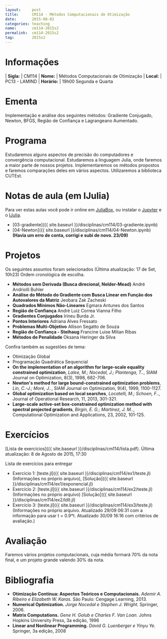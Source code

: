 ```yaml
---
layout:     post
title:      CM114 - Métodos Computacionais de Otimização
date:       2015-08-02
categories: teaching
name:       cm114-2015s2
permalink:  cm114-2015s2
tag:        2015s2
---
```


# Informações

  | **Sigla:**   | CM114
  | **Nome:**    | Métodos Computacionais de Otimização
  | **Local:**   | PC13 - LAMIND
  | **Horário:** | 19h00 Segunda e Quarta

# Ementa

Implementação e análise dos seguintes métodos: Gradiente Conjugado, Newton,
BFGS, Região de Confiança e Lagrangeano Aumentado.

# Programa

Estudaremos alguns aspectos de precisão do computadores e convergência
computacional.
Estudaremos a linguagem Julia, onde faremos a maior parte de nossos projetos.
Implementaremos os métodos propostos e faremos comparações deles em vários
aspectos.
Utilizaremos a biblioteca CUTEst.

# Notas de aula (em IJulia)

Para ver estas aulas você pode ir online em
[JuliaBox](https://www.juliabox.org),
ou instalar o [Jupyter](https://jupyter.org/) e o
[IJulia](https://github.com/JuliaLang/IJulia.jl).

  - [03-gradiente]({{ site.baseurl }}/disciplinas/cm114/03-gradiente.ipynb)
  - [04-Newton]({{ site.baseurl }}/disciplinas/cm114/04-Newton.ipynb)
    **(Havia um erro de conta, corrigi e subi de novo. 23/09)**

# Projetos

Os seguintes assuntos foram selecionados (Última atualização: 17 de Set, 10h23)
Ordem cronológica de escolha.

  - **Métodos sem Derivada (Busca direcional, Nelder-Mead)**
    André Andriolli Buhler
  - **Análise do Método do Gradiente com Busca Linear em Função dos Autovalores
    da Matriz**
    Jeobara Zak Zacheski
  - **Quadrados Mínimos Não-Lineares**
    Egmara Antunes dos Santos
  - **Região de Confiança**
    André Luiz Correa Vianna Filho
  - **Gradientes Conjugados**
    Irineu Burda Jr.
  - **Pontos Interiores**
    Adriana Alves Fressato
  - **Problemas Multi-Objetivo**
    Allison Segatto de Souza
  - **Região de Confiança - Steihaug**
    Francine Luise Milian Ribas
  - **Métodos de Penalidade**
    Oksana Heringer da Silva

Confira também as sugestões de tema:

  - Otimização Global
  - Programação Quadrática Sequencial
  - **On the implementation of an algorithm for large-scale equality constrained
    optimization**, _Lalee, M.; Nocedal, J.; Plantenga, T..,_ SIAM Journal on
    Optimization, 8(3), 1998, 682-706.
  - **Newton's method for large bound-constrained optimization problems**,
    _Lin, C.-J.; Moré, J.._,
    SIAM Journal on Optimization, 9(4), 1999, 1100-1127.
  - **Global optimization based on local searches**,
    _Locatelli, M.; Schoen, F.._,
    Journal of Operational Research, 11,
    2013, 301-321.
  - **Large-scale active-set box-constrained optimization method with spectral
    projected gradients**,
    _Birgin, E. G.; Martínez, J. M.._,
    Computational Optimization and Applications, 23,
    2002, 101-125.

# Exercícios

[Lista de exercícios]({{ site.baseurl }}/disciplinas/cm114/lista.pdf).
Última atualização: 8 de Agosto de 2015, 17:30

Lista de exercícios para entregar

  - Exercício 1: [teste.jl]({{ site.baseurl }}/disciplinas/cm114/ex1/teste.jl)
    (Informações no próprio arquivo),
    [Solução]({{ site.baseurl }}/disciplinas/cm114/ex1/exponencial.jl)
  - Exercício 2: [teste.jl]({{ site.baseurl }}/disciplinas/cm114/ex2/teste.jl)
    (Informações no próprio arquivo)
    [Solução]({{ site.baseurl }}/disciplinas/cm114/ex2/ldlt.jl)
  - Exercício 3: [teste.jl]({{ site.baseurl }}/disciplinas/cm114/ex3/teste.jl)
    (Informações no próprio arquivo. Atualizado 29/09 06:31 com a informação
    para usar t = 0.9*t. Atualizado 30/09 16:16 com critérios de avaliação.)

# Avaliação

Faremos vários projetos computacionais, cuja média formará 70% da nota final,
e um projeto grande valendo 30% da nota.

# Bibliografia

  - **Otimização Contínua: Aspectos Teóricos e Computacionais.**
    *Ademir A. Ribeiro e Elizabeth W. Karas.*
    São Paulo: Cengage Learning,
    2013.
  - **Numerical Optimization.**
    *Jorge Nocedal e Stephen J. Wright.*
    Springer,
    2006.
  - **Matrix Computations.**
    *Gene H. Golub e Charles F. Van Loan.*
    Johns Hopkins University Press,
    3a edição,
    1996
  - **Linear and Nonlinear Programming.**
    *David G. Luenberger e Yinyu Ye.*
    Springer,
    3a edição,
    2008
